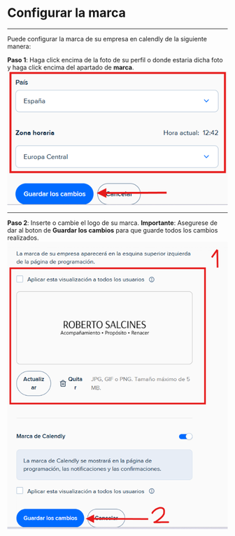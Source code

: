 # Configurar la marca
---
Puede configurar la marca de su empresa en calendly de la siguiente manera:

**Paso 1**: Haga click encima de la foto de su perfil o donde estaria dicha foto y haga click encima del apartado de **marca**.
![Acceder Marca](../../imagenes/doc62.png)

---

**Paso 2**: Inserte o cambie el logo de su marca. **Importante**: Asegurese de dar al boton de **Guardar los cambios** para que guarde todos los cambios realizados.
![Configurar Marca](../../imagenes/doc64.png)